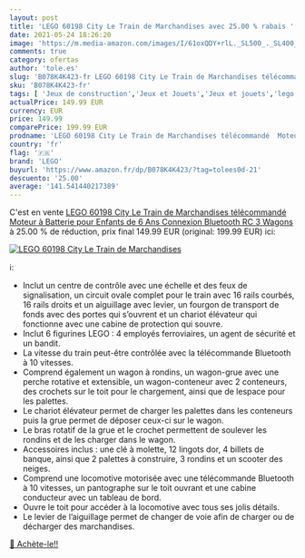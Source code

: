 ```yaml
---
layout: post
title: 'LEGO 60198 City Le Train de Marchandises avec 25.00 % rabais '
date: 2021-05-24 18:26:20
image: 'https://m.media-amazon.com/images/I/61oxQDY+rlL._SL500_._SL400_.jpg'
comments: true
category: ofertas
author: 'tole.es'
slug: 'B078K4K423-fr LEGO 60198 City Le Train de Marchandises télécommandé...'
sku: 'B078K4K423-fr'
tags: [ 'Jeux de construction','Jeux et Jouets','Jeux et jouets','lego', ]
actualPrice: 149.99 EUR
currency: EUR
price: 149.99
comparePrice: 199.99 EUR
prodname: 'LEGO 60198 City Le Train de Marchandises télécommandé  Moteur à Batterie pour Enfants de 6 Ans  Connexion Bluetooth RC  3 Wagons'
country: 'fr'
flag: '🇫🇷'
brand: 'LEGO'
buyurl: 'https://www.amazon.fr/dp/B078K4K423/?tag=tolees0d-21'
descuento: '25.00'
average: '141.541440217389'
---
```


C'est en vente [LEGO 60198 City Le Train de Marchandises télécommandé  Moteur à Batterie pour Enfants de 6 Ans  Connexion Bluetooth RC  3 Wagons](https://www.amazon.fr/dp/B078K4K423/?tag=tolees0d-21)  à  25.00 % de réduction, prix final  149.99 EUR (original: 199.99 EUR) ici:

[![LEGO 60198 City Le Train de Marchandises](https://m.media-amazon.com/images/I/61oxQDY+rlL._SL500_._SL400_.jpg)](https://www.amazon.fr/dp/B078K4K423/?tag=tolees0d-21)

ℹ️:

- Inclut un centre de contrôle avec une échelle et des feux de signalisation, un circuit ovale complet pour le train avec 16 rails courbés, 16 rails droits et un aiguillage avec levier, un fourgon de transport de fonds avec des portes qui s’ouvrent et un chariot élévateur qui fonctionne avec une cabine de protection qui souvre.
- Inclut 6 figurines LEGO : 4 employés ferroviaires, un agent de sécurité et un bandit.
- La vitesse du train peut-être contrôlée avec la télécommande Bluetooth à 10 vitesses.
- Comprend également un wagon à rondins, un wagon-grue avec une perche rotative et extensible, un wagon-conteneur avec 2 conteneurs, des crochets sur le toit pour le chargement, ainsi que de lespace pour les palettes.
- Le chariot élévateur permet de charger les palettes dans les conteneurs puis la grue permet de déposer ceux-ci sur le wagon.
- Le bras rotatif de la grue et le crochet permettent de soulever les rondins et de les charger dans le wagon.
- Accessoires inclus : une clé à molette, 12 lingots dor, 4 billets de banque, ainsi que 2 palettes à construire, 3 rondins et un scooter des neiges.
- Comprend une locomotive motorisée avec une télécommande Bluetooth à 10 vitesses, un pantographe sur le toit ouvrant et une cabine conducteur avec un tableau de bord.
- Ouvre le toit pour accéder à la locomotive avec tous ses jolis détails.
- Le levier de l’aiguillage permet de changer de voie afin de charger ou de décharger des marchandises.

[🛒 Achète-le!!](https://www.amazon.fr/dp/B078K4K423/?tag=tolees0d-21)
